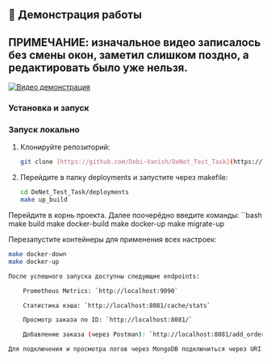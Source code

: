 ## 🎥 Демонстрация работы
## ПРИМЕЧАНИЕ: изначальное видео записалось без смены окон, заметил слишком поздно, а редактировать было уже нельзя.

[![Видео демонстрация](https://img.youtube.com/vi/9wddzxrZc4E/0.jpg)](https://youtu.be/9wddzxrZc4E)

### Установка и запуск

### Запуск локально
1. Клонируйте репозиторий:
   ```bash
   git clone [https://github.com/Dobi-Vanish/DeNet_Test_Task](https://github.com/Dobi-Vanish/L0)
2. Перейдите в папку deployments и запустите через makefile:
   ```bash
   cd DeNet_Test_Task/deployments
   make up_build

Перейдите в корнь проекта. Далее поочерёдно введите команды:
``bash
make build
make docker-build
make docker-up
make migrate-up


Перезапустите контейнеры для применения всех настроек:
```bash
make docker-down
make docker-up

После успешного запуска доступны следующие endpoints:

    Prometheus Metrics: `http://localhost:9090`

    Статистика кэша: `http://localhost:8081/cache/stats`

    Просмотр заказа по ID: `http://localhost:8081/`

    Добавление заказа (через Postman): `http://localhost:8081/add_order`

Для подключения и просмотра логов через MongoDB подключиться через URI: `mongodb://localhost:27017`.
